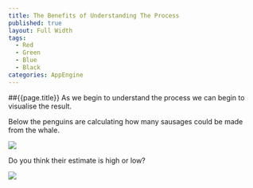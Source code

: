 ```yaml
---
title: The Benefits of Understanding The Process
published: true
layout: Full Width
tags: 
  - Red
  - Green
  - Blue
  - Black
categories: AppEngine
---
```





##{{page.title}}
As we begin to understand the process we can begin to visualise the result.

Below the penguins are calculating how many sausages could be made from the whale.

![](http://lh3.googleusercontent.com/-qMrdz9VoNEw/VaPbZE4yCDI/AAAAAAAAAOU/sOW9-byzevY/s750-Ic42/penguins.jpg)

Do you think their estimate is high or low?

![](http://lh3.googleusercontent.com/-zQDuMGrIlck/VaPbZkmjXsI/AAAAAAAAAOc/XDsfER5Hj38/s750-Ic42/sausages.jpg)
